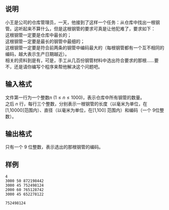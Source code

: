 <h2>说明</h2>

小王是公司的仓库管理员，一天，他接到了这样一个任务：从仓库中找出一根钢管。这听起来不算什么，但是这根钢管的要求可真是让他犯难了，要求如下：<br />
这根钢管一定要是仓库中最长的；<br />
这根钢管一定要是最长的钢管中最细的；<br />
这根钢管一定要是符合前两条的钢管中编码最大的（每根钢管都有一个互不相同的编码，越大表示生产日期越近）。<br />
相关的资料到是有，可是，手工从几百份钢管材料中选出符合要求的那根……要不，还是请你编写个程序来帮他解决这个问题吧。
<h2>输入格式</h2>

文件第一行为一个整数$n$ ($1≤n≤1000$)，表示仓库中所有钢管的数量。<br>之后 $n$ 行，每行三个整数，分别表示一根钢管的长度（以毫米为单位，在 [$1$&#44;$10000$]范围内）、直径（以毫米为单位，在[$1$&#44;$100$] 范围内）和编码（一个 $9$位整数）。

<h2>输出格式</h2>

只有一个 $9$ 位整数，表示选出的那根钢管的编码。

<h2>样例</h2>
<pre><code class="language-input1">4
3000 50 872198442
3000 45 752498124
2000 60 765128742
3000 45 652278122</code></pre><pre><code class="language-output1">752498124</code></pre>
